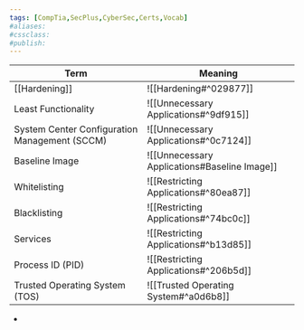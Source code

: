 ```yaml
---
tags: [CompTia,SecPlus,CyberSec,Certs,Vocab]
#aliases:
#cssclass:
#publish:
---
```


| Term                                          | Meaning                                      |
| --------------------------------------------- | -------------------------------------------- |
| [[Hardening]]                                 | ![[Hardening#^029877]]                       |
| Least Functionality                           | ![[Unnecessary Applications#^9df915]]        |
| System Center Configuration Management (SCCM) | ![[Unnecessary Applications#^0c7124]]        |
| Baseline Image                                | ![[Unnecessary Applications#Baseline Image]] |
| Whitelisting                                  | ![[Restricting Applications#^80ea87]]        |
| Blacklisting                                  | ![[Restricting Applications#^74bc0c]]        |
| Services                                      | ![[Restricting Applications#^b13d85]]        |
| Process ID (PID)                              | ![[Restricting Applications#^206b5d]]        |
| Trusted Operating System (TOS)                | ![[Trusted Operating System#^a0d6b8]]                                             |

-